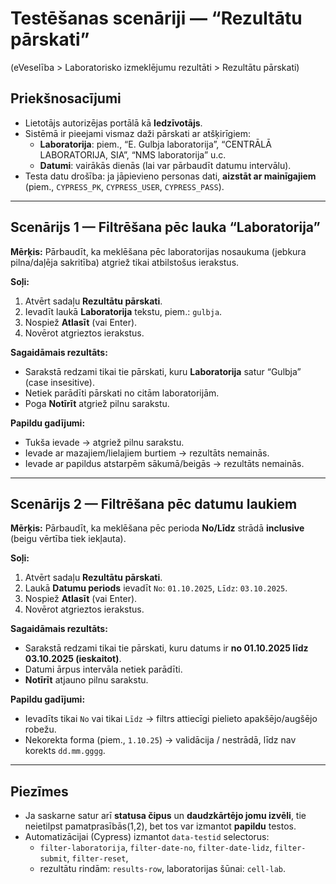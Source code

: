 # Testēšanas scenāriji — “Rezultātu pārskati”
(eVeselība > Laboratorisko izmeklējumu rezultāti > Rezultātu pārskati)

## Priekšnosacījumi
- Lietotājs autorizējas portālā kā **Iedzīvotājs**.
- Sistēmā ir pieejami vismaz daži pārskati ar atšķirīgiem:
  - **Laboratorija**: piem., “E. Gulbja laboratorija”, “CENTRĀLĀ LABORATORIJA, SIA”, “NMS laboratorija” u.c.
  - **Datumi**: vairākās dienās (lai var pārbaudīt datumu intervālu).
- Testa datu drošība: ja jāpievieno personas dati, **aizstāt ar mainīgajiem** (piem., `CYPRESS_PK`, `CYPRESS_USER`, `CYPRESS_PASS`).

---

## Scenārijs 1 — Filtrēšana pēc lauka “Laboratorija”
**Mērķis:** Pārbaudīt, ka meklēšana pēc laboratorijas nosaukuma (jebkura pilna/daļēja sakritība) atgriež tikai atbilstošus ierakstus.

**Soļi:**
1. Atvērt sadaļu **Rezultātu pārskati**.
2. Ievadīt laukā **Laboratorija** tekstu, piem.: `gulbja`.
3. Nospiež **Atlasīt** (vai Enter).
4. Novērot atgrieztos ierakstus.

**Sagaidāmais rezultāts:**
- Sarakstā redzami tikai tie pārskati, kuru **Laboratorija** satur “Gulbja” (case insesitive).
- Netiek parādīti pārskati no citām laboratorijām.
- Poga **Notīrīt** atgriež pilnu sarakstu.

**Papildu gadījumi:**
- Tukša ievade -> atgriež pilnu sarakstu.
- Ievade ar mazajiem/lielajiem burtiem -> rezultāts nemainās.
- Ievade ar papildus atstarpēm sākumā/beigās -> rezultāts nemainās.

---

## Scenārijs 2 — Filtrēšana pēc datumu laukiem
**Mērķis:** Pārbaudīt, ka meklēšana pēc perioda **No/Līdz** strādā **inclusive** (beigu vērtība tiek iekļauta).

**Soļi:**
1. Atvērt sadaļu **Rezultātu pārskati**.
2. Laukā **Datumu periods** ievadīt `No`: `01.10.2025`, `Līdz`: `03.10.2025`.
3. Nospiež **Atlasīt** (vai Enter).
4. Novērot atgrieztos ierakstus.

**Sagaidāmais rezultāts:**
- Sarakstā redzami tikai tie pārskati, kuru datums ir **no 01.10.2025 līdz 03.10.2025 (ieskaitot)**.
- Datumi ārpus intervāla netiek parādīti.
- **Notīrīt** atjauno pilnu sarakstu.

**Papildu gadījumi:**
- Ievadīts tikai `No` vai tikai `Līdz` -> filtrs attiecīgi pielieto apakšējo/augšējo robežu.
- Nekorekta forma (piem., `1.10.25`) -> validācija / nestrādā, līdz nav korekts `dd.mm.gggg`.

---

## Piezīmes
- Ja saskarne satur arī **statusa čipus** un **daudzkārtējo jomu izvēli**, tie neietilpst pamatprasībās(1,2), bet tos var izmantot **papildu** testos.
- Automatizācijai (Cypress) izmantot `data-testid` selectorus:
  - `filter-laboratorija`, `filter-date-no`, `filter-date-lidz`, `filter-submit`, `filter-reset`,
  - rezultātu rindām: `results-row`, laboratorijas šūnai: `cell-lab`.
